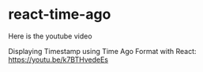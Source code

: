# react-time-ago
Here is the youtube video

Displaying Timestamp using Time Ago Format with React: https://youtu.be/k7BTHvedeEs
